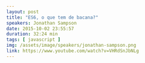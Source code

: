```yaml
---
layout: post
title: "ES6, o que tem de bacana?"
speakers: Jonathan Sampson
date: 2015-10-02 23:55:57
duration: 32:24 min
tags: [ javascript ]
img: /assets/image/speakers/jonathan-sampson.png
link: https://www.youtube.com/watch?v=VHRdSnJbNLg
---
```


